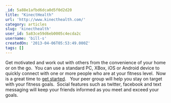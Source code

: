 ```yaml
---
_id: 5a88e1afbd6dca0d5f0d2d20
title: "KinectHealth"
url: 'http://www.kinecthealth.com/'
category: articles
slug: 'kinecthealth'
user_id: 5a83ce59d6eb0005c4ecda2c
username: 'bill-s'
createdOn: '2013-04-06T05:53:49.000Z'
tags: []
---
```


Get motivated and work out with others from the convenience of your home or on the go.  You can use a standard PC, XBox, iOS or Android device to quickly connect with one or more people who are at your fitness level.  Now is a great time to <a href="http://www.kinecthealth.com/get-invited.html">get started</a>.   Your peer group will help you stay on target with your fitness goals.  Social features such as twitter, facebook and text messaging will keep your friends informed as you meet and exceed your goals.
